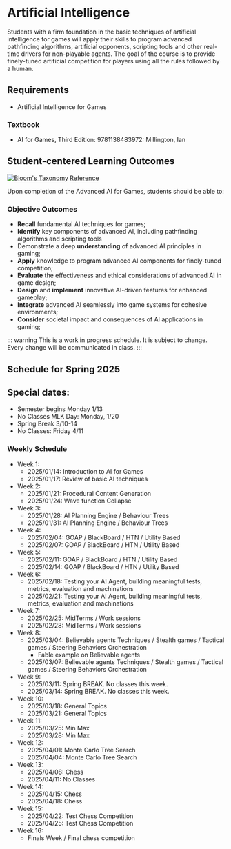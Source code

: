 # Artificial Intelligence

Students with a firm foundation in the basic techniques of artificial intelligence for games will apply their skills to
program advanced pathfinding algorithms, artificial opponents, scripting tools and other real-time drivers for
non-playable agents. The goal of the course is to provide finely-tuned artificial competition for players using all the
rules followed by a human.

## Requirements

- Artificial Intelligence for Games

### Textbook

- AI for Games, Third Edition: 9781138483972: Millington, Ian

## Student-centered Learning Outcomes

[![Bloom's Taxonomy](https://cdn.vanderbilt.edu/vu-wp0/wp-content/uploads/sites/59/2019/03/27124326/Blooms-Taxonomy-650x366.jpg)](https://cft.vanderbilt.edu/guides-sub-pages/blooms-taxonomy/)
[Reference](https://cft.vanderbilt.edu/guides-sub-pages/blooms-taxonomy/)

Upon completion of the Advanced AI for Games, students should be able to:

### Objective Outcomes

- **Recall** fundamental AI techniques for games;
- **Identify** key components of advanced AI, including pathfinding algorithms and scripting tools
- Demonstrate a deep **understanding** of advanced AI principles in gaming;
- **Apply** knowledge to program advanced AI components for finely-tuned competition;
- **Evaluate** the effectiveness and ethical considerations of advanced AI in game design;
- **Design** and **implement** innovative AI-driven features for enhanced gameplay;
- **Integrate** advanced AI seamlessly into game systems for cohesive environments;
- **Consider** societal impact and consequences of AI applications in gaming;

::: warning
This is a work in progress schedule. It is subject to change. Every change will be communicated in class.
:::

## Schedule for Spring 2025

## Special dates:

- Semester begins Monday 1/13
- No Classes MLK Day: Monday, 1/20
- Spring Break 3/10-14
- No Classes: Friday 4/11

### Weekly Schedule

- Week 1:
    - 2025/01/14: Introduction to AI for Games
    - 2025/01/17: Review of basic AI techniques
- Week 2:
    - 2025/01/21: Procedural Content Generation
    - 2025/01/24: Wave function Collapse
- Week 3:
    - 2025/01/28: AI Planning Engine / Behaviour Trees
    - 2025/01/31: AI Planning Engine / Behaviour Trees
- Week 4:
    - 2025/02/04: GOAP / BlackBoard / HTN / Utility Based
    - 2025/02/07: GOAP / BlackBoard / HTN / Utility Based
- Week 5:
    - 2025/02/11: GOAP / BlackBoard / HTN / Utility Based
    - 2025/02/14: GOAP / BlackBoard / HTN / Utility Based
- Week 6:
    - 2025/02/18: Testing your AI Agent, building meaningful tests, metrics, evaluation and machinations
    - 2025/02/21: Testing your AI Agent, building meaningful tests, metrics, evaluation and machinations
- Week 7:
    - 2025/02/25: MidTerms / Work sessions
    - 2025/02/28: MidTerms / Work sessions
- Week 8:
    - 2025/03/04: Believable agents Techniques / Stealth games / Tactical games / Steering Behaviors Orchestration
        - Fable example on Believable agents
    - 2025/03/07: Believable agents Techniques / Stealth games / Tactical games / Steering Behaviors Orchestration
- Week 9:
    - 2025/03/11: Spring BREAK. No classes this week.
    - 2025/03/14: Spring BREAK. No classes this week.
- Week 10:
    - 2025/03/18: General Topics
    - 2025/03/21: General Topics
- Week 11:
    - 2025/03/25: Min Max
    - 2025/03/28: Min Max
- Week 12:
    - 2025/04/01: Monte Carlo Tree Search
    - 2025/04/04: Monte Carlo Tree Search
- Week 13:
    - 2025/04/08: Chess
    - 2025/04/11: No Classes
- Week 14:
    - 2025/04/15: Chess
    - 2025/04/18: Chess
- Week 15:
    - 2025/04/22: Test Chess Competition
    - 2025/04/25: Test Chess Competition
- Week 16:
    - Finals Week / Final chess competition 

